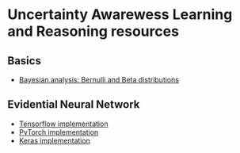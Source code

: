 # Uncertainty Awarewess Learning and Reasoning resources

## Basics
* [Bayesian analysis: Bernulli and Beta distributions](https://nbviewer.jupyter.org/federicocerutti/UncertaintyAwarenessResources/blob/master/notebooks/Beta.ipynb)

## Evidential Neural Network
* [Tensorflow implementation](https://muratsensoy.github.io/uncertainty)
* [PyTorch implementation](https://github.com/dougbrion/pytorch-classification-uncertainty)
* [Keras implementation](https://nbviewer.jupyter.org/federicocerutti/UncertaintyAwarenessResources/blob/master/notebooks/EDL_Keras.ipynb)